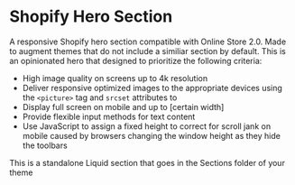 # Shopify Hero Section

A responsive Shopify hero section compatible with Online Store 2.0. Made to augment themes that do not include a similiar section by default. This is an opinionated hero that designed to prioritize the following criteria:

- High image quality on screens up to 4k resolution
- Deliver responsive optimized images to the appropriate devices using the `<picture>` tag and `srcset` attributes to 
- Display full screen on mobile and up to [certain width]
- Provide flexible input methods for text content
- Use JavaScript to assign a fixed height to correct for scroll jank on mobile caused by browsers changing the window height as they hide the toolbars

This is a standalone Liquid section that goes in the Sections folder of your theme
